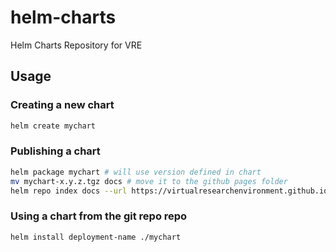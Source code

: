 # helm-charts
Helm Charts Repository for VRE

## Usage

### Creating a new chart
```bash
helm create mychart
```

### Publishing a chart
```bash
helm package mychart # will use version defined in chart
mv mychart-x.y.z.tgz docs # move it to the github pages folder
helm repo index docs --url https://virtualresearchenvironment.github.io/helm-charts/ # build index file for helm repository
```

### Using a chart from the git repo repo
```bash
helm install deployment-name ./mychart
```
